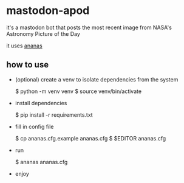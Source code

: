 # mastodon-apod

it's a mastodon bot that posts the most recent image from NASA's Astronomy Picture of the Day

it uses [ananas][]

[ananas]: https://github.com/chr-1x/ananas

## how to use

* (optional) create a venv to isolate dependencies from the system

    $ python -m venv venv
    $ source venv/bin/activate

* install dependencies

    $ pip install -r requirements.txt

* fill in config file

    $ cp ananas.cfg.example ananas.cfg
    $ $EDITOR ananas.cfg

* run

    $ ananas ananas.cfg

* enjoy
